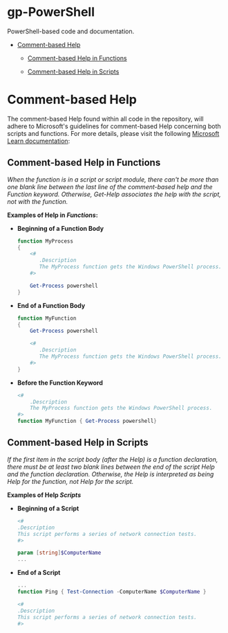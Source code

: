 # gp-PowerShell
[mslearn1]: https://learn.microsoft.com/en-us/powershell/scripting/developer/help/writing-help-for-windows-powershell-scripts-and-functions?view=powershell-7.3 "Writing Help for PowerShell Scripts and Functions"

PowerShell-based code and documentation.

* [Comment-based Help](#Comment-based-Help)

  * [Comment-based Help in Functions](#comment-based-help-in-functions)

  * [Comment-based Help in Scripts](#comment-based-help-in-scripts)

# Comment-based Help

The comment-based Help found within all code in the repository, will adhere to Microsoft's guidelines for comment-based Help concerning both scripts and functions. For more details, please visit the following [Microsoft Learn documentation][mslearn1]:

## Comment-based Help in Functions

*When the function is in a script or script module, there can't be more than one blank line between the last line of the comment-based help and the Function keyword. Otherwise, Get-Help associates the help with the script, not with the function.* 

**Examples of Help in *Functions*:**

* **Beginning of a Function Body**

  ```powershell
  function MyProcess
  {
      <#
         .Description
         The MyProcess function gets the Windows PowerShell process.
      #>
  
      Get-Process powershell
  }
  ```

* **End of a Function Body**

  ```powershell
  function MyFunction
  {
      Get-Process powershell
  
      <#
         .Description
         The MyProcess function gets the Windows PowerShell process.
      #>
  }
  ```

* **Before the Function Keyword**

  ```powershell
  <#
      .Description
      The MyProcess function gets the Windows PowerShell process.
  #>
  function MyFunction { Get-Process powershell}
  ```

## Comment-based Help in Scripts

*If the first item in the script body (after the Help) is a function declaration, there must be at least two blank lines between the end of the script Help and the function declaration. Otherwise, the Help is interpreted as being Help for the function, not Help for the script.*

**Examples of Help *Scripts***

* **Beginning of a Script**

  ```powershell
  <#
  .Description
  This script performs a series of network connection tests.
  #>
  
  param [string]$ComputerName
  ...
  ```

* **End of a Script**

  ```powershell
  ...
  function Ping { Test-Connection -ComputerName $ComputerName }
  
  <#
  .Description
  This script performs a series of network connection tests.
  #>
  ```






